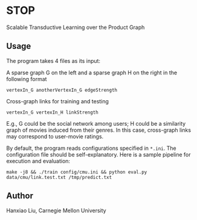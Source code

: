 # STOP
Scalable Transductive Learning over the Product Graph

## Usage
The program takes 4 files as its input:

A sparse graph G on the left and a sparse graph H on the right in the following format
```
vertexIn_G anotherVertexIn_G edgeStrength
```
Cross-graph links for training and testing
```
vertexIn_G vertexIn_H linkStrength
```
E.g.,
G could be the social network among users; H could be a similarity graph of movies induced from their genres. In this case, cross-graph links may correspond to user-movie ratings.
  
By default, the program reads configurations specified in `*.ini`. The configuration file should be self-explanatory. Here is a sample pipeline for execution and evaluation:
```
make -j8 && ./train config/cmu.ini && python eval.py data/cmu/link.test.txt /tmp/predict.txt
```

## Author
Hanxiao Liu, Carnegie Mellon University
